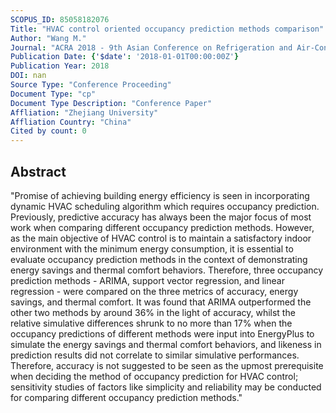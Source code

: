 ```yaml
---
SCOPUS_ID: 85058182076
Title: "HVAC control oriented occupancy prediction methods comparison"
Author: "Wang M."
Journal: "ACRA 2018 - 9th Asian Conference on Refrigeration and Air-Conditioning"
Publication Date: {'$date': '2018-01-01T00:00:00Z'}
Publication Year: 2018
DOI: nan
Source Type: "Conference Proceeding"
Document Type: "cp"
Document Type Description: "Conference Paper"
Affliation: "Zhejiang University"
Affliation Country: "China"
Cited by count: 0
---
```


## Abstract
"Promise of achieving building energy efficiency is seen in incorporating dynamic HVAC scheduling algorithm which requires occupancy prediction. Previously, predictive accuracy has always been the major focus of most work when comparing different occupancy prediction methods. However, as the main objective of HVAC control is to maintain a satisfactory indoor environment with the minimum energy consumption, it is essential to evaluate occupancy prediction methods in the context of demonstrating energy savings and thermal comfort behaviors. Therefore, three occupancy prediction methods - ARIMA, support vector regression, and linear regression - were compared on the three metrics of accuracy, energy savings, and thermal comfort. It was found that ARIMA outperformed the other two methods by around 36% in the light of accuracy, whilst the relative simulative differences shrunk to no more than 17% when the occupancy predictions of different methods were input into EnergyPlus to simulate the energy savings and thermal comfort behaviors, and likeness in prediction results did not correlate to similar simulative performances. Therefore, accuracy is not suggested to be seen as the upmost prerequisite when deciding the method of occupancy prediction for HVAC control; sensitivity studies of factors like simplicity and reliability may be conducted for comparing different occupancy prediction methods."
